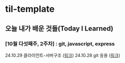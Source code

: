 <!-- prettier-ignore-start -->
# til-template

## 오늘 내가 배운 것들(Today I Learned)

### [10월 다섯째주, 2주차] : git, javascript, express

24.10.29 클라이언트-서버구조 ([링크](https://github.com/100-hours-a-week/sherwin-til/blob/main/Oct/2024-10-29.md))
24.10.28 git 응용            ([링크](https://github.com/100-hours-a-week/sherwin-til/blob/main/Oct/2024-10-28.md))

<!-- prettier-ignore-end -->
